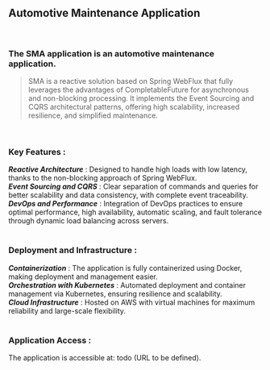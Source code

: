 ## Automotive Maintenance Application
<br>

### The SMA application is an automotive maintenance application.

> SMA is a reactive solution based on Spring WebFlux that fully leverages the advantages of CompletableFuture for asynchronous and non-blocking processing. It implements the Event Sourcing and CQRS architectural patterns, offering high scalability, increased resilience, and simplified maintenance.

<br>

### Key Features : 
**_Reactive Architecture_** : Designed to handle high loads with low latency, thanks to the non-blocking approach of Spring WebFlux.  
**_Event Sourcing and CQRS_** : Clear separation of commands and queries for better scalability and data consistency, with complete event traceability.  
**_DevOps and Performance_** : Integration of DevOps practices to ensure optimal performance, high availability, automatic scaling, and fault tolerance through dynamic load balancing across servers.  
<br>

### Deployment and Infrastructure :
**_Containerization_** : The application is fully containerized using Docker, making deployment and management easier.  
**_Orchestration with Kubernetes_** : Automated deployment and container management via Kubernetes, ensuring resilience and scalability.  
**_Cloud Infrastructure_** : Hosted on AWS with virtual machines for maximum reliability and large-scale flexibility. 
<br>
<br>
### Application Access :
The application is accessible at: todo (URL to be defined).
